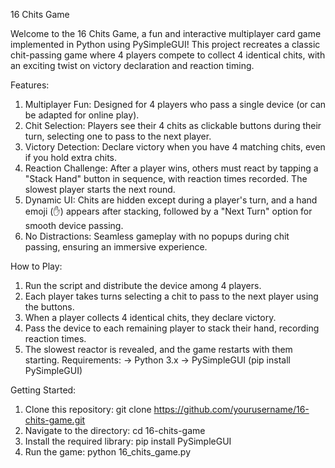 16 Chits Game

Welcome to the 16 Chits Game, a fun and interactive multiplayer card game implemented in Python using PySimpleGUI! This project recreates a classic chit-passing game where 4 players compete to collect 4 identical chits, with an exciting twist on victory declaration and reaction timing.

Features:
1. Multiplayer Fun: Designed for 4 players who pass a single device (or can be adapted for online play).
2. Chit Selection: Players see their 4 chits as clickable buttons during their turn, selecting one to pass to the next player.
3. Victory Detection: Declare victory when you have 4 matching chits, even if you hold extra chits.
4. Reaction Challenge: After a player wins, others must react by tapping a "Stack Hand" button in sequence, with reaction times recorded. The slowest player starts the next round.
5. Dynamic UI: Chits are hidden except during a player's turn, and a hand emoji (✋) appears after stacking, followed by a "Next Turn" option for smooth device passing.
6. No Distractions: Seamless gameplay with no popups during chit passing, ensuring an immersive experience.


How to Play:
1. Run the script and distribute the device among 4 players.
2. Each player takes turns selecting a chit to pass to the next player using the buttons.
3. When a player collects 4 identical chits, they declare victory.
4. Pass the device to each remaining player to stack their hand, recording reaction times.
5. The slowest reactor is revealed, and the game restarts with them starting.
Requirements:
-> Python 3.x
-> PySimpleGUI (pip install PySimpleGUI)


Getting Started:
1. Clone this repository: git clone https://github.com/yourusername/16-chits-game.git
2. Navigate to the directory: cd 16-chits-game
3. Install the required library: pip install PySimpleGUI
4. Run the game: python 16_chits_game.py
